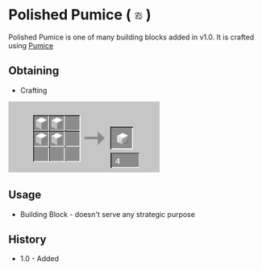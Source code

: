 # Polished Pumice ( ![Polished Pumice](https://github.com/JmonJoshMC/JmonExtendedMechanics/blob/main/doc%20assets/JEM-5.png) )
Polished Pumice is one of many building blocks added in v1.0. It is crafted using [Pumice](about:blank)

## Obtaining
- Crafting
  
![Polished Pumice Recipe](https://github.com/JmonJoshMC/JmonExtendedMechanics/blob/main/doc%20assets/JEM-7.png)
## Usage
- Building Block - doesn't serve any strategic purpose
## History
- 1.0 - Added
